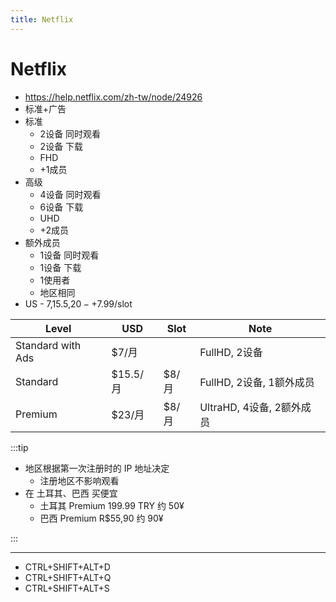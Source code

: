 ```yaml
---
title: Netflix
---
```


# Netflix

- https://help.netflix.com/zh-tw/node/24926
- 标准+广告
- 标准
  - 2设备 同时观看
  - 2设备 下载
  - FHD
  - +1成员
- 高级
  - 4设备 同时观看
  - 6设备 下载
  - UHD
  - +2成员
- 额外成员
  - 1设备 同时观看
  - 1设备 下载
  - 1使用者
  - 地区相同
- US - $7,$15.5,$20 - +$7.99/slot

| Level             | USD    | Slot  | Note                      |
| ----------------- | -------- | ----- | ------------------------- |
| Standard with Ads | $7/月    |       | FullHD, 2设备             |
| Standard          | $15.5/月 | $8/月 | FullHD, 2设备, 1额外成员  |
| Premium           | $23/月   | $8/月 | UltraHD, 4设备, 2额外成员 |

<!--
https://nicechinavpn.com/netflix-vpn/
-->

:::tip

- 地区根据第一次注册时的 IP 地址决定
  - 注册地区不影响观看
- 在 土耳其、巴西 买便宜
  - 土耳其 Premium 199.99 TRY 约 50¥
  - 巴西 Premium R$55,90 约 90¥

:::



---

- CTRL+SHIFT+ALT+D
- CTRL+SHIFT+ALT+Q
- CTRL+SHIFT+ALT+S
